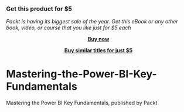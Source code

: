 
### Get this product for $5

<i>Packt is having its biggest sale of the year. Get this eBook or any other book, video, or course that you like just for $5 each</i>


<b><p align='center'>[Buy now](https://packt.link/9781803247922)</p></b>


<b><p align='center'>[Buy similar titles for just $5](https://subscription.packtpub.com/search)</p></b>


# Mastering-the-Power-BI-Key-Fundamentals
Mastering the Power BI Key Fundamentals, published by Packt
